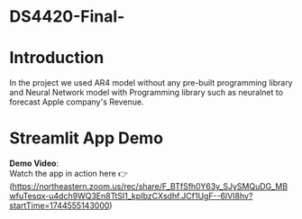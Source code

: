 # DS4420-Final-
# Introduction
In the project we used AR4 model without any pre-built programming library and Neural Network model with Programming library such as neuralnet to forecast Apple company's Revenue.
 
# Streamlit App Demo
**Demo Video**:  
Watch the app in action here 👉 (https://northeastern.zoom.us/rec/share/F_BTfSfh0Y63y_SJySMQuDG_MBwfuTesqx-u4dch9WQ3En8TtSI1_kpIbzCXsdhf.JCf1UgF--6lVI8hv?startTime=1744555143000)

